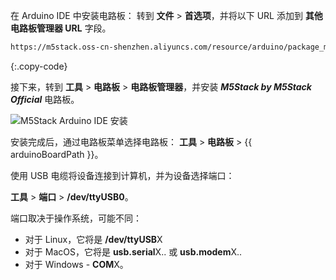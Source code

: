 在 Arduino IDE 中安装电路板：
转到 **文件** > **首选项**，并将以下 URL 添加到 **其他电路板管理器 URL** 字段。

```bash 
https://m5stack.oss-cn-shenzhen.aliyuncs.com/resource/arduino/package_m5stack_index.json
```
{:.copy-code}

接下来，转到 **工具** > **电路板** > **电路板管理器**，并安装 ***M5Stack by M5Stack Official*** 电路板。

![M5Stack Arduino IDE 安装](/images/devices-library/basic/microcontrollers/m5stack-arduino-ide-board-manager.png)

安装完成后，通过电路板菜单选择电路板：
**工具** > **电路板** > {{ arduinoBoardPath }}。

使用 USB 电缆将设备连接到计算机，并为设备选择端口：

**工具** > **端口** > **/dev/ttyUSB0**。

端口取决于操作系统，可能不同：
- 对于 Linux，它将是 **/dev/ttyUSB**X
- 对于 MacOS，它将是 **usb.serial**X.. 或 **usb.modem**X..
- 对于 Windows - **COM**X。